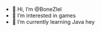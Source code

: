 - 👋 Hi, I’m @BoneZlel
- 👀 I’m interested in games
- 🌱 I’m currently learning Java
hey
<!---
BoneZlel/BoneZlel is a ✨ special ✨ repository because its `README.md` (this file) appears on your GitHub profile.
You can click the Preview link to take a look at your changes.
--->
